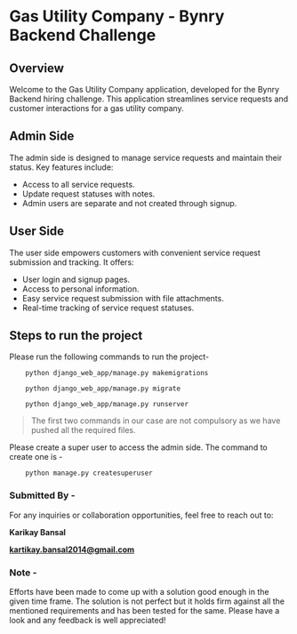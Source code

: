 # Gas Utility Company - Bynry Backend Challenge

## Overview
Welcome to the Gas Utility Company application, developed for the Bynry Backend hiring challenge. This application streamlines service requests and customer interactions for a gas utility company.

## Admin Side
The admin side is designed to manage service requests and maintain their status. Key features include:
- Access to all service requests.
- Update request statuses with notes.
- Admin users are separate and not created through signup.

## User Side
The user side empowers customers with convenient service request submission and tracking. It offers:
- User login and signup pages.
- Access to personal information.
- Easy service request submission with file attachments.
- Real-time tracking of service request statuses.

## Steps to run the project

Please run the following commands to run the project-
```
    python django_web_app/manage.py makemigrations

    python django_web_app/manage.py migrate

    python django_web_app/manage.py runserver
```

> The first two commands in our case are not compulsory as we have pushed all the required files. 

Please create a super user to access the admin side. The command to create one is - 

```
    python manage.py createsuperuser
```

### Submitted By -
For any inquiries or collaboration opportunities, feel free to reach out to:

**Karikay Bansal**

**kartikay.bansal2014@gmail.com**

### Note -

Efforts have been made to come up with a solution good enough in the given time frame. The solution is not perfect but it holds firm against all the mentioned requirements and has been tested for the same. Please have a look and any feedback is well appreciated!
